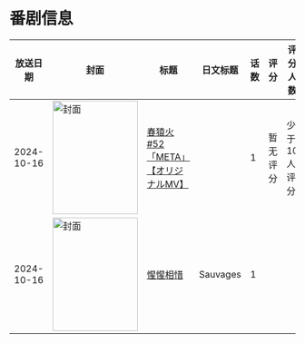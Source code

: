 # 番剧信息

|放送日期|封面|标题|日文标题|话数|评分|评分人数|
|---|---|---|---|---|---|---|
|2024-10-16|<img src="//lain.bgm.tv/pic/cover/c/69/e1/520598_6QgtK.jpg" alt="封面" style="width:150px;height:200px;object-fit:cover;">|[春猿火 #52「META」【オリジナルMV】](https://bangumi.tv/subject/520598)||1|暂无评分|少于10人评分|
|2024-10-16|<img src="//lain.bgm.tv/pic/cover/c/41/c2/526071_40J0R.jpg" alt="封面" style="width:150px;height:200px;object-fit:cover;">|[惺惺相惜](https://bangumi.tv/subject/526071)|Sauvages|1|||
